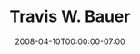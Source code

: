 ---
title: Travis W. Bauer
date: 2008-04-10T00:00:00-07:00
tags:
  - eagle
description:
draft: false
---